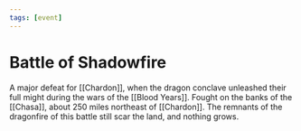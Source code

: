 ```yaml
---
tags: [event]
---
```


# Battle of Shadowfire

A major defeat for [[Chardon]], when the dragon conclave unleashed their full might during the wars of the [[Blood Years]].  Fought on the banks of the [[Chasa]], about 250 miles northeast of [[Chardon]]. The remnants of the dragonfire of this battle still scar the land, and nothing grows. 

